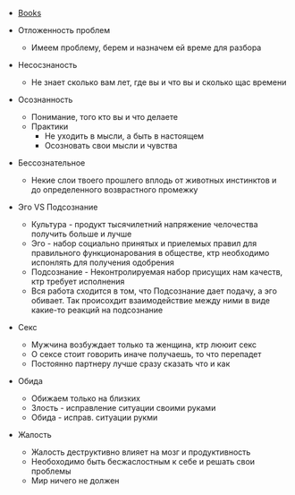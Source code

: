 
- [Books](https://mybook.ru/payments/) 

- Отложенность проблем 
	- Имеем проблему, берем и назначем ей време для разбора

- Несосзнаность
	- Не знает сколько вам лет, где вы и что вы и сколько щас времени
- Осознанность 
	- Понимание, того кто вы и что делаете
	- Практики
		- Не уходить в мысли, а быть в настоящем
		- Осозновать свои мысли и чувства
- Бессознательное
	- Некие слои твоего прошлего вплодь от животных инстинктов и до определенного возврастного промежку
- Эго VS Подсознание
	- Культура - продукт тысячилетний напряжение челочества получить больше и лучше
	- Эго - набор социально принятых и приелемых правил для правильного функционарования в обществе, ктр необходимо испонлять для получения одобрения
	- Подсознание - Неконтролируемая набор присущих нам качеств, ктр требует исполнения 
	- Вся работа сходится в том, что Подсознание дает подачу, а эго обивает. Так происохдит взаимодействие между ними в виде какие-то реакций на подсознание
- Секс
	- Мужчина возбуждает только та женщина, ктр лююит секс
	- О сексе стоит говорить иначе получаешь, то что перепадет
	- Постоянно партнеру лучше сразу сказать что и как
- Обида
	- Обижаем только на близких
	- Злость - исправление ситуации своими руками
	- Обида -  исправ. ситуации рукми
- Жалость
	- Жалость деструктивно влияет на мозг и продуктивность
	- Необоходимо быть бесжаслостным к себе и решать свои проблемы
	- Мир ничего не должен



